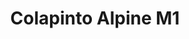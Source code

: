 ---
title: 'Colapinto Alpine M1'
category: 0_recientes
designSlug: 170-388-colapinto-2025-m1
image: '/products/idolos/colapinto-alpine-m1/principal.jpg'
imageHover: '/products/idolos/colapinto-alpine-m1/oversize.jpg'
prendas: [
   {   
        title: 'Remera',
        slug: 'remera',          
        image: '/products/idolos/colapinto-alpine-m1/normal.jpg',
        price: 'remerasPrecio',
        talles: 'remerasTalles'
    },
    {
        title: 'Remera Oversize',
        slug: 'remera-oversize',
        image: '/products/idolos/colapinto-alpine-m1/oversize.jpg',
        price: 'oversizePrecio',
        talles: 'oversizeTalles'
    },
    {
        title: 'Musculosa M',
        slug: 'musculosa-mujer',
        image: '/products/idolos/colapinto-alpine-m1/musculosa.jpg',
        price: 'musculosaPrecio',
        talles: 'musculosasMujerTalles'
    },
     {
        title: 'Musculosa H',
        slug: 'musculoso',
        image: '/products/idolos/colapinto-alpine-m1/musculoso.jpg',
        price: 'musculosaPrecio',
        talles: 'musculosasHombreTalles'
    },
    {
        title: 'Pupera Oversize',
        slug: 'pupera-oversize',
        image: '/products/idolos/colapinto-alpine-m1/pupera.jpg',
        price: 'remerasPrecio',
        talles: 'oversizePuperasTalles'
    },

    {
         title: 'Buzo',
         slug: 'buzo',
         image: '/products/idolos/colapinto-alpine-m1/buzo.jpg',
         price: buzosPrecio,
        talles: 'BuzosTalles'
     },
]
---